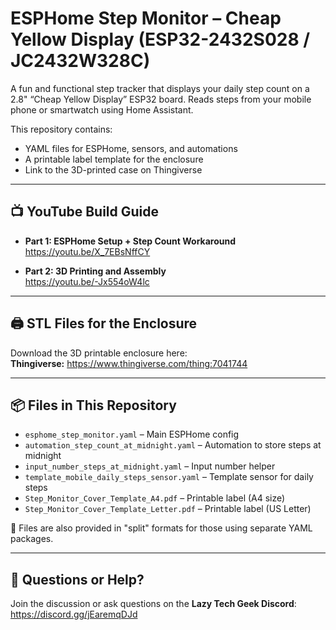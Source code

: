 # ESPHome Step Monitor – Cheap Yellow Display (ESP32-2432S028 / JC2432W328C)

A fun and functional step tracker that displays your daily step count on a 2.8" “Cheap Yellow Display” ESP32 board. Reads steps from your mobile phone or smartwatch using Home Assistant.

This repository contains:
- YAML files for ESPHome, sensors, and automations
- A printable label template for the enclosure
- Link to the 3D-printed case on Thingiverse

---

## 📺 YouTube Build Guide

- **Part 1: ESPHome Setup + Step Count Workaround**  
  https://youtu.be/X_7EBsNffCY

- **Part 2: 3D Printing and Assembly**  
  https://youtu.be/-Jx554oW4lc

---

## 🖨️ STL Files for the Enclosure

Download the 3D printable enclosure here:  
**Thingiverse:** https://www.thingiverse.com/thing:7041744

---

## 📦 Files in This Repository

- `esphome_step_monitor.yaml` – Main ESPHome config
- `automation_step_count_at_midnight.yaml` – Automation to store steps at midnight
- `input_number_steps_at_midnight.yaml` – Input number helper
- `template_mobile_daily_steps_sensor.yaml` – Template sensor for daily steps
- `Step_Monitor_Cover_Template_A4.pdf` – Printable label (A4 size)
- `Step_Monitor_Cover_Template_Letter.pdf` – Printable label (US Letter)

🔧 Files are also provided in "split" formats for those using separate YAML packages.

---

## 💬 Questions or Help?

Join the discussion or ask questions on the **Lazy Tech Geek Discord**:  
https://discord.gg/jEaremqDJd
